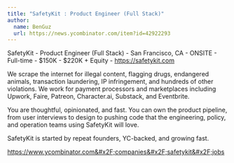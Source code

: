 ```yaml
---
title: "SafetyKit : Product Engineer (Full Stack)"
author:
  name: BenGuz
  url: https://news.ycombinator.com/item?id=42922293
---
```

SafetyKit - Product Engineer (Full Stack) - San Francisco, CA - ONSITE - Full-time - $150K - $220K + Equity - <a href="https:&#x2F;&#x2F;safetykit.com">https:&#x2F;&#x2F;safetykit.com</a>

We scrape the internet for illegal content, flagging drugs, endangered animals, transaction laundering, IP infringement, and hundreds of other violations. We work for payment processors and marketplaces including Upwork, Faire, Patreon, Character.ai, Substack, and Eventbrite.

You are thoughtful, opinionated, and fast. You can own the product pipeline, from user interviews to design to pushing code that the engineering, policy, and operation teams using SafetyKit will love.

SafetyKit is started by repeat founders, YC-backed, and growing fast.

<a href="https:&#x2F;&#x2F;www.ycombinator.com&#x2F;companies&#x2F;safetykit&#x2F;jobs">https:&#x2F;&#x2F;www.ycombinator.com&#x2F;companies&#x2F;safetykit&#x2F;jobs</a>
<JobApplication />
